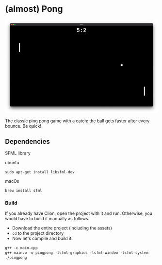 # (almost) Pong

![game screen shot](assets/images/gameplay.png)

The classic ping pong game with a catch: the ball gets faster after every bounce. Be quick!

## Dependencies

SFML library

ubuntu
```
sudo apt-get install libsfml-dev
```
macOs
```
brew install sfml
```

### Build

If you already have Clion, open the project with it and run. Otherwise, you would have to build it manually as follows.

- Download the entire project (including the assets)
- `cd` to the project directory
- Now let's compile and build it:

```
g++ -c main.cpp
g++ main.o -o pingpong -lsfml-graphics -lsfml-window -lsfml-system
./pingpong
```
